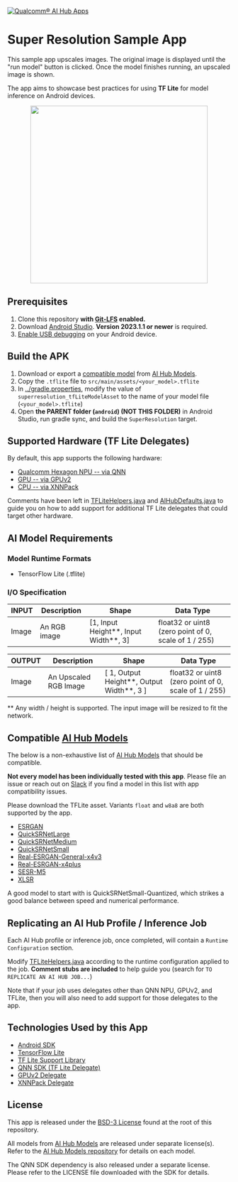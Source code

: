 [![Qualcomm® AI Hub Apps](https://qaihub-public-assets.s3.us-west-2.amazonaws.com/qai-hub-models/quic-logo.jpg)](https://aihub.qualcomm.com)

# Super Resolution Sample App

This sample app upscales images. The original image is displayed until the "run model" button is clicked. Once the model finishes running, an upscaled image is shown.

The app aims to showcase best practices for using **TF Lite** for model inference on Android devices.

<p align="center" width="100%">
<img src="https://qaihub-public-assets.s3.us-west-2.amazonaws.com/qai-hub-apps/android/SuperResolution/v1/app_screenshot.jpg" height="400" />
</p>

## Prerequisites
1. Clone this repository **with [Git-LFS](https://git-lfs.com) enabled.**
2. Download [Android Studio](https://developer.android.com/studio). **Version 2023.1.1 or newer** is required.
3. [Enable USB debugging](https://developer.android.com/studio/debug/dev-options) on your Android device.


## Build the APK

1. Download or export a [compatible model](#compatible-ai-hub-models) from [AI Hub Models](https://aihub.qualcomm.com/mobile/models).
2. Copy the `.tflite` file to `src/main/assets/<your_model>.tflite`
3. In [../gradle.properties](../gradle.properties), modify the value of `superresolution_tfLiteModelAsset` to the name of your model file (`<your_model>.tflite`)
4. Open **the PARENT folder (`android`) (NOT THIS FOLDER)** in Android Studio, run gradle sync, and build the `SuperResolution` target.

## Supported Hardware (TF Lite Delegates)

By default, this app supports the following hardware:
* [Qualcomm Hexagon NPU -- via QNN](https://developer.qualcomm.com/software/qualcomm-ai-engine-direct-sdk)
* [GPU -- via GPUv2](https://github.com/tensorflow/tensorflow/tree/master/tensorflow/lite/delegates/gpu)
* [CPU -- via XNNPack](https://github.com/tensorflow/tensorflow/blob/master/tensorflow/lite/delegates/xnnpack/README.md)

Comments have been left in [TFLiteHelpers.java](../tflite_helpers/TFLiteHelpers.java) and [AIHubDefaults.java](../tflite_helpers/AIHubDefaults.java) to guide you on how to add support for additional TF Lite delegates that could target other hardware.


## AI Model Requirements

### Model Runtime Formats
- TensorFlow Lite (.tflite)

### I/O Specification

| INPUT | Description | Shape | Data Type
| -- | -- | -- | --
| Image | An RGB image | [1, Input Height**, Input Width**, 3] | float32 or uint8 (zero point of 0, scale of 1 / 255)

| OUTPUT | Description | Shape | Data Type
| -- | -- | -- | --
| Image | An Upscaled RGB Image | [ 1, Output Height**, Output Width**, 3 ] | float32 or uint8 (zero point of 0, scale of 1 / 255)

** Any width / height is supported. The input image will be resized to fit the network.

## Compatible [AI Hub Models](https://aihub.qualcomm.com/mobile/models)

The below is a non-exhaustive list of [AI Hub Models](https://aihub.qualcomm.com/mobile/models) that should be compatible.

**Not every model has been individually tested with this app**. Please file an issue or reach out on [Slack](https://join.slack.com/t/qualcomm-ai-hub/shared_invite/zt-2j76uzoye-Xya17vQESuxrWTKEwK2uMQ) if you find a model in this list with app compatibility issues.

Please download the TFLite asset. Variants `float` and `w8a8` are both supported by the app.

- [ESRGAN](https://aihub.qualcomm.com/mobile/models/esrgan)
- [QuickSRNetLarge](https://aihub.qualcomm.com/mobile/models/quicksrnetlarge)
- [QuickSRNetMedium](https://aihub.qualcomm.com/mobile/models/quicksrnetmedium)
- [QuickSRNetSmall](https://aihub.qualcomm.com/mobile/models/quicksrnetsmall)
- [Real-ESRGAN-General-x4v3](https://aihub.qualcomm.com/mobile/models/real_esrgan_general_x4v3)
- [Real-ESRGAN-x4plus](https://aihub.qualcomm.com/mobile/models/real_esrgan_x4plus)
- [SESR-M5](https://aihub.qualcomm.com/mobile/models/sesr_m5)
- [XLSR](https://aihub.qualcomm.com/mobile/models/xlsr)

A good model to start with is QuickSRNetSmall-Quantized, which strikes a good
balance between speed and numerical performance.

## Replicating an AI Hub Profile / Inference Job

Each AI Hub profile or inference job, once completed, will contain a `Runtime Configuration` section.

Modify [TFLiteHelpers.java](../tflite_helpers/TFLiteHelpers.java) according to the runtime configuration applied to the job. **Comment stubs are included** to help guide you (search for `TO REPLICATE AN AI HUB JOB...`)

Note that if your job uses delegates other than QNN NPU, GPUv2, and TFLite, then you will also need to add support for those delegates to the app.

## Technologies Used by this App

- [Android SDK](https://developer.android.com/studio)
- [TensorFlow Lite](https://github.com/tensorflow/tensorflow/tree/master/tensorflow/lite)
- [TF Lite Support Library](https://github.com/tensorflow/tflite-support)
- [QNN SDK (TF Lite Delegate)](https://developer.qualcomm.com/software/qualcomm-ai-engine-direct-sdk)
- [GPUv2 Delegate](https://github.com/tensorflow/tensorflow/tree/master/tensorflow/lite/delegates/gpu)
- [XNNPack Delegate ](https://github.com/tensorflow/tensorflow/blob/master/tensorflow/lite/delegates/xnnpack/README.md)

## License

This app is released under the [BSD-3 License](../../../LICENSE) found at the root of this repository.

All models from [AI Hub Models](https://github.com/quic/ai-hub-models) are released under separate license(s). Refer to the [AI Hub Models repository](https://github.com/quic/ai-hub-models) for details on each model.

The QNN SDK dependency is also released under a separate license. Please refer to the LICENSE file downloaded with the SDK for details.

